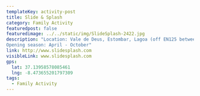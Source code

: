 ```yaml
---
templateKey: activity-post
title: Slide & Splash
category: Family Activity
featuredpost: false
featuredimage: ../../static/img/SlideSplash-2422.jpg
description: "Location: Vale de Deus, Estombar, Lagoa (off EN125 between Lagoa and Estombar heading west bound. From A22, use Lagoa Sul exit).
Opening season: April - October"
link: http://www.slidesplash.com 
visibleLink: www.slidesplash.com
gps:
  lat: 37.13958578085461
  lng: -8.473655201797309
tags:
  - Family Activity
---
```


